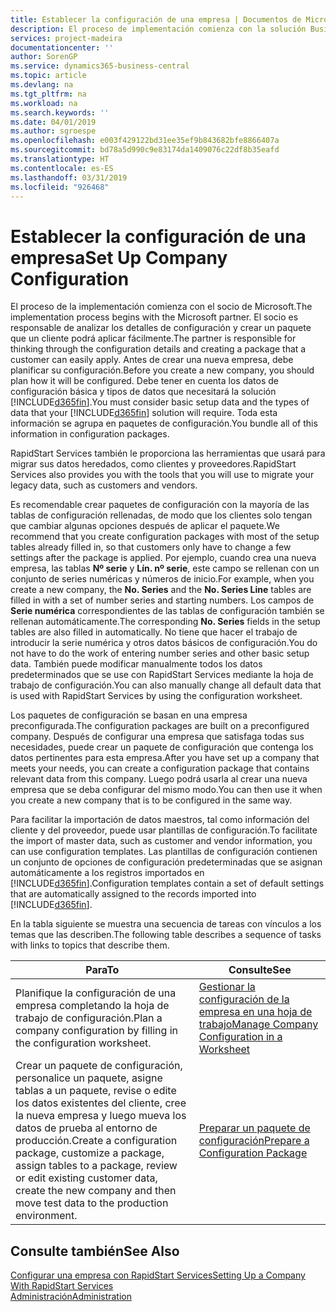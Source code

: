 ```yaml
---
title: Establecer la configuración de una empresa | Documentos de Microsoft
description: El proceso de implementación comienza con la solución Business Central requerida. Toda esta información se agrupa en paquetes de configuración.
services: project-madeira
documentationcenter: ''
author: SorenGP
ms.service: dynamics365-business-central
ms.topic: article
ms.devlang: na
ms.tgt_pltfrm: na
ms.workload: na
ms.search.keywords: ''
ms.date: 04/01/2019
ms.author: sgroespe
ms.openlocfilehash: e003f429122bd31ee35ef9b843682bfe8866407a
ms.sourcegitcommit: bd78a5d990c9e83174da1409076c22df8b35eafd
ms.translationtype: HT
ms.contentlocale: es-ES
ms.lasthandoff: 03/31/2019
ms.locfileid: "926468"
---
```

# <a name="set-up-company-configuration"></a><span data-ttu-id="dcd6a-104">Establecer la configuración de una empresa</span><span class="sxs-lookup"><span data-stu-id="dcd6a-104">Set Up Company Configuration</span></span>
<span data-ttu-id="dcd6a-105">El proceso de la implementación comienza con el socio de Microsoft.</span><span class="sxs-lookup"><span data-stu-id="dcd6a-105">The implementation process begins with the Microsoft partner.</span></span> <span data-ttu-id="dcd6a-106">El socio es responsable de analizar los detalles de configuración y crear un paquete que un cliente podrá aplicar fácilmente.</span><span class="sxs-lookup"><span data-stu-id="dcd6a-106">The partner is responsible for thinking through the configuration details and creating a package that a customer can easily apply.</span></span> <span data-ttu-id="dcd6a-107">Antes de crear una nueva empresa, debe planificar su configuración.</span><span class="sxs-lookup"><span data-stu-id="dcd6a-107">Before you create a new company, you should plan how it will be configured.</span></span> <span data-ttu-id="dcd6a-108">Debe tener en cuenta los datos de configuración básica y tipos de datos que necesitará la solución [!INCLUDE[d365fin](includes/d365fin_md.md)].</span><span class="sxs-lookup"><span data-stu-id="dcd6a-108">You must consider basic setup data and the types of data that your [!INCLUDE[d365fin](includes/d365fin_md.md)] solution will require.</span></span> <span data-ttu-id="dcd6a-109">Toda esta información se agrupa en paquetes de configuración.</span><span class="sxs-lookup"><span data-stu-id="dcd6a-109">You bundle all of this information in configuration packages.</span></span>

<span data-ttu-id="dcd6a-110">RapidStart Services también le proporciona las herramientas que usará para migrar sus datos heredados, como clientes y proveedores.</span><span class="sxs-lookup"><span data-stu-id="dcd6a-110">RapidStart Services also provides you with the tools that you will use to migrate your legacy data, such as customers and vendors.</span></span>  

<span data-ttu-id="dcd6a-111">Es recomendable crear paquetes de configuración con la mayoría de las tablas de configuración rellenadas, de modo que los clientes solo tengan que cambiar algunas opciones después de aplicar el paquete.</span><span class="sxs-lookup"><span data-stu-id="dcd6a-111">We recommend that you create configuration packages with most of the setup tables already filled in, so that customers only have to change a few settings after the package is applied.</span></span> <span data-ttu-id="dcd6a-112">Por ejemplo, cuando crea una nueva empresa, las tablas **Nº serie** y **Lín. nº serie**, este campo se rellenan con un conjunto de series numéricas y números de inicio.</span><span class="sxs-lookup"><span data-stu-id="dcd6a-112">For example, when you create a new company, the **No. Series** and the **No. Series Line** tables are filled in with a set of number series and starting numbers.</span></span> <span data-ttu-id="dcd6a-113">Los campos de **Serie numérica** correspondientes de las tablas de configuración también se rellenan automáticamente.</span><span class="sxs-lookup"><span data-stu-id="dcd6a-113">The corresponding **No. Series** fields in the setup tables are also filled in automatically.</span></span> <span data-ttu-id="dcd6a-114">No tiene que hacer el trabajo de introducir la serie numérica y otros datos básicos de configuración.</span><span class="sxs-lookup"><span data-stu-id="dcd6a-114">You do not have to do the work of entering number series and other basic setup data.</span></span> <span data-ttu-id="dcd6a-115">También puede modificar manualmente todos los datos predeterminados que se use con RapidStart Services mediante la hoja de trabajo de configuración.</span><span class="sxs-lookup"><span data-stu-id="dcd6a-115">You can also manually change all default data that is used with RapidStart Services by using the configuration worksheet.</span></span>  

<span data-ttu-id="dcd6a-116">Los paquetes de configuración se basan en una empresa preconfigurada.</span><span class="sxs-lookup"><span data-stu-id="dcd6a-116">The configuration packages are built on a preconfigured company.</span></span> <span data-ttu-id="dcd6a-117">Después de configurar una empresa que satisfaga todas sus necesidades, puede crear un paquete de configuración que contenga los datos pertinentes para esta empresa.</span><span class="sxs-lookup"><span data-stu-id="dcd6a-117">After you have set up a company that meets your needs, you can create a configuration package that contains relevant data from this company.</span></span> <span data-ttu-id="dcd6a-118">Luego podrá usarla al crear una nueva empresa que se deba configurar del mismo modo.</span><span class="sxs-lookup"><span data-stu-id="dcd6a-118">You can then use it when you create a new company that is to be configured in the same way.</span></span>  

<span data-ttu-id="dcd6a-119">Para facilitar la importación de datos maestros, tal como información del cliente y del proveedor, puede usar plantillas de configuración.</span><span class="sxs-lookup"><span data-stu-id="dcd6a-119">To facilitate the import of master data, such as customer and vendor information, you can use configuration templates.</span></span> <span data-ttu-id="dcd6a-120">Las plantillas de configuración contienen un conjunto de opciones de configuración predeterminadas que se asignan automáticamente a los registros importados en [!INCLUDE[d365fin](includes/d365fin_md.md)].</span><span class="sxs-lookup"><span data-stu-id="dcd6a-120">Configuration templates contain a set of default settings that are automatically assigned to the records imported into [!INCLUDE[d365fin](includes/d365fin_md.md)].</span></span>

<span data-ttu-id="dcd6a-121">En la tabla siguiente se muestra una secuencia de tareas con vínculos a los temas que las describen.</span><span class="sxs-lookup"><span data-stu-id="dcd6a-121">The following table describes a sequence of tasks with links to topics that describe them.</span></span>

|<span data-ttu-id="dcd6a-122">**Para**</span><span class="sxs-lookup"><span data-stu-id="dcd6a-122">**To**</span></span>|<span data-ttu-id="dcd6a-123">**Consulte**</span><span class="sxs-lookup"><span data-stu-id="dcd6a-123">**See**</span></span>|  
|------------|-------------|  
|<span data-ttu-id="dcd6a-124">Planifique la configuración de una empresa completando la hoja de trabajo de configuración.</span><span class="sxs-lookup"><span data-stu-id="dcd6a-124">Plan a company configuration by filling in the configuration worksheet.</span></span>|[<span data-ttu-id="dcd6a-125">Gestionar la configuración de la empresa en una hoja de trabajo</span><span class="sxs-lookup"><span data-stu-id="dcd6a-125">Manage Company Configuration in a Worksheet</span></span>](admin-how-to-manage-company-configuration-in-a-worksheet.md)|  
|<span data-ttu-id="dcd6a-126">Crear un paquete de configuración, personalice un paquete, asigne tablas a un paquete, revise o edite los datos existentes del cliente, cree la nueva empresa y luego mueva los datos de prueba al entorno de producción.</span><span class="sxs-lookup"><span data-stu-id="dcd6a-126">Create a configuration package, customize a package, assign tables to a package, review or edit existing customer data, create the new company and then move test data to the production environment.</span></span>|[<span data-ttu-id="dcd6a-127">Preparar un paquete de configuración</span><span class="sxs-lookup"><span data-stu-id="dcd6a-127">Prepare a Configuration Package</span></span>](admin-how-to-prepare-a-configuration-package.md)| 

## <a name="see-also"></a><span data-ttu-id="dcd6a-128">Consulte también</span><span class="sxs-lookup"><span data-stu-id="dcd6a-128">See Also</span></span>  
[<span data-ttu-id="dcd6a-129">Configurar una empresa con RapidStart Services</span><span class="sxs-lookup"><span data-stu-id="dcd6a-129">Setting Up a Company With RapidStart Services</span></span>](admin-set-up-a-company-with-rapidstart.md)  
[<span data-ttu-id="dcd6a-130">Administración</span><span class="sxs-lookup"><span data-stu-id="dcd6a-130">Administration</span></span>](admin-setup-and-administration.md)
